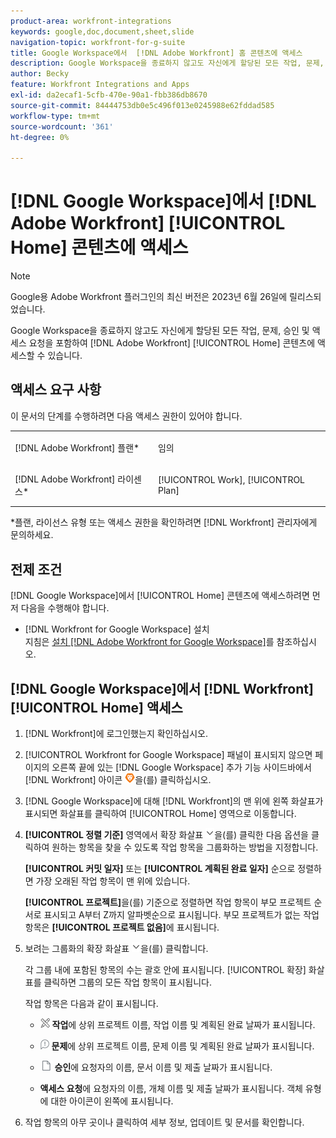```yaml
---
product-area: workfront-integrations
keywords: google,doc,document,sheet,slide
navigation-topic: workfront-for-g-suite
title: Google Workspace에서  [!DNL Adobe Workfront] 홈 콘텐츠에 액세스
description: Google Workspace을 종료하지 않고도 자신에게 할당된 모든 작업, 문제, 승인 및 액세스 요청을 포함한  [!DNL Adobe Workfront] 홈 콘텐츠에 액세스할 수 있습니다.
author: Becky
feature: Workfront Integrations and Apps
exl-id: da2ecaf1-5cfb-470e-90a1-fbb386db8670
source-git-commit: 84444753db0e5c496f013e0245988e62fddad585
workflow-type: tm+mt
source-wordcount: '361'
ht-degree: 0%

---
```


# [!DNL Google Workspace]에서 [!DNL Adobe Workfront] [!UICONTROL Home] 콘텐츠에 액세스

>[!NOTE]
>
>Google용 Adobe Workfront 플러그인의 최신 버전은 2023년 6월 26일에 릴리스되었습니다.

Google Workspace을 종료하지 않고도 자신에게 할당된 모든 작업, 문제, 승인 및 액세스 요청을 포함하여 [!DNL Adobe Workfront] [!UICONTROL Home] 콘텐츠에 액세스할 수 있습니다.

## 액세스 요구 사항

이 문서의 단계를 수행하려면 다음 액세스 권한이 있어야 합니다.

<table style="table-layout:auto"> 
 <col> 
 <col> 
 <tbody> 
  <tr> 
   <td role="rowheader">[!DNL Adobe Workfront] 플랜*</td> 
   <td> <p>임의</p> </td> 
  </tr> 
  <tr> 
   <td role="rowheader">[!DNL Adobe Workfront] 라이센스*</td> 
   <td> <p>[!UICONTROL Work], [!UICONTROL Plan]</p> </td> 
  </tr> 
 </tbody> 
</table>

&#42;플랜, 라이선스 유형 또는 액세스 권한을 확인하려면 [!DNL Workfront] 관리자에게 문의하세요.

## 전제 조건

[!DNL Google Workspace]에서 [!UICONTROL Home] 콘텐츠에 액세스하려면 먼저 다음을 수행해야 합니다.

* [!DNL Workfront for Google Workspace] 설치\
   지침은 [설치 [!DNL Adobe Workfront for Google Workspace]](../../workfront-integrations-and-apps/workfront-for-g-suite/install-workfront-for-gsuite.md)를 참조하십시오.

## [!DNL Google Workspace]에서 [!DNL Workfront] [!UICONTROL Home] 액세스

1. [!DNL Workfront]에 로그인했는지 확인하십시오.
1. [!UICONTROL Workfront for Google Workspace] 패널이 표시되지 않으면 페이지의 오른쪽 끝에 있는 [!DNL Google Workspace] 추가 기능 사이드바에서 [!DNL Workfront] 아이콘 ![](assets/wf-lion-icon.png)을(를) 클릭하십시오.
1. [!DNL Google Workspace]에 대해 [!DNL Workfront]의 맨 위에 왼쪽 화살표가 표시되면 화살표를 클릭하여 [!UICONTROL Home] 영역으로 이동합니다.

1. **[!UICONTROL 정렬 기준]** 영역에서 확장 화살표 ![](assets/dropdown-arrow.png)을(를) 클릭한 다음 옵션을 클릭하여 원하는 항목을 찾을 수 있도록 작업 항목을 그룹화하는 방법을 지정합니다.

   **[!UICONTROL 커밋 일자]** 또는 **[!UICONTROL 계획된 완료 일자]** 순으로 정렬하면 가장 오래된 작업 항목이 맨 위에 있습니다.

   **[!UICONTROL 프로젝트]**&#x200B;을(를) 기준으로 정렬하면 작업 항목이 부모 프로젝트 순서로 표시되고 A부터 Z까지 알파벳순으로 표시됩니다. 부모 프로젝트가 없는 작업 항목은 **[!UICONTROL 프로젝트 없음]**&#x200B;에 표시됩니다.

1. 보려는 그룹화의 확장 화살표 ![](assets/dropdown-arrow.png)을(를) 클릭합니다.

   각 그룹 내에 포함된 항목의 수는 괄호 안에 표시됩니다. [!UICONTROL 확장] 화살표를 클릭하면 그룹의 모든 작업 항목이 표시됩니다.

   작업 항목은 다음과 같이 표시됩니다.

   * ![](assets/task-icon.png) **작업**&#x200B;에 상위 프로젝트 이름, 작업 이름 및 계획된 완료 날짜가 표시됩니다.

   * ![](assets/issue-icon.png) **문제**&#x200B;에 상위 프로젝트 이름, 문제 이름 및 계획된 완료 날짜가 표시됩니다.

   * ![](assets/document-icon.png) **승인**&#x200B;에 요청자의 이름, 문서 이름 및 제출 날짜가 표시됩니다.
   * **액세스 요청**&#x200B;에 요청자의 이름, 개체 이름 및 제출 날짜가 표시됩니다. 객체 유형에 대한 아이콘이 왼쪽에 표시됩니다.

1. 작업 항목의 아무 곳이나 클릭하여 세부 정보, 업데이트 및 문서를 확인합니다.
